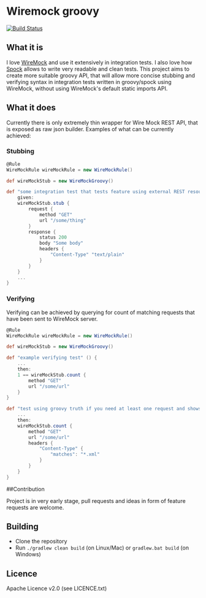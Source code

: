 # Wiremock groovy
[![Build Status](https://travis-ci.org/tomjankes/wiremock-groovy.svg?branch=master)](https://travis-ci.org/tomjankes/wiremock-groovy)
## What it is

I love [WireMock](https://github.com/tomakehurst/wiremock) and use it extensively in integration tests. I also love how [Spock](https://github.com/spockframework/spock) allows to write very readable and clean tests.
This project aims to create more suitable groovy API, that will allow more concise stubbing and verifying syntax in integration tests written in groovy/spock using WireMock, without using WireMock's default static imports API.

## What it does

Currently there is only extremely thin wrapper for Wire Mock REST API, that is exposed as raw json builder.
Examples of what can be currently achieved:

### Stubbing

```groovy
@Rule
WireMockRule wireMockRule = new WireMockRule()

def wireMockStub = new WireMockGroovy()

def "some integration test that tests feature using external REST resource" () {
    given:
    wireMockStub.stub {
        request {
            method "GET"
            url "/some/thing"
        }
        response {
            status 200
            body "Some body"
            headers {
                "Content-Type" "text/plain"
            }
        }
    }
    ...
}
```

### Verifying

Verifying can be achieved by querying for count of matching requests that have been sent to WireMock server.

```groovy
@Rule
WireMockRule wireMockRule = new WireMockRule()

def wireMockStub = new WireMockGroovy()

def "example verifying test" () {
    ...
    then:
    1 == wireMockStub.count {
        method "GET"
        url "/some/url"
    }
}

def "test using groovy truth if you need at least one request and shows example matcher" () {
    ...
    then:
    wireMockStub.count {
        method "GET"
        url "/some/url"
        headers {
            "Content-Type" {
                "matches": "*.xml"
            }
        }
    }
}
```

##Contribution

Project is in very early stage, pull requests and ideas in form of feature requests are welcome.

## Building

* Clone the repository
* Run `./gradlew clean build` (on Linux/Mac) or `gradlew.bat build` (on Windows)

## Licence

Apache Licence v2.0 (see LICENCE.txt)

